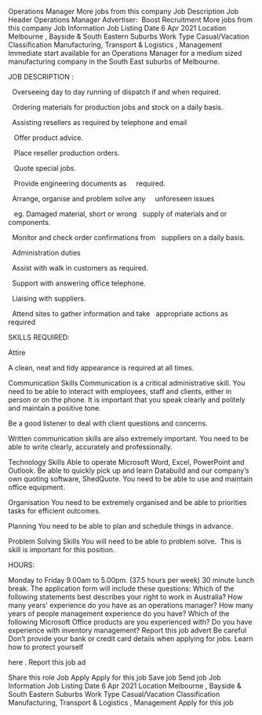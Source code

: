 ---
---

Operations Manager
More jobs from this company
Job Description
Job Header
Operations Manager
Advertiser: 
Boost Recruitment
More jobs from this company
Job Information
Job Listing Date
6 Apr 2021
Location
Melbourne
, 
Bayside &amp; South Eastern Suburbs
Work Type
Casual/Vacation
Classification
Manufacturing, Transport &amp; Logistics
, 
Management
Immediate start available for an Operations Manager for a medium sized manufacturing company in the South East suburbs of Melbourne.
 
JOB DESCRIPTION
:
 
 
  Overseeing day to day running of dispatch if and when required.
 
  Ordering materials for production jobs and stock on a daily basis.
 
  Assisting resellers as required by telephone and email
 
   Offer product advice.
 
   Place reseller production orders.
 
   Quote special jobs.
 
   Provide engineering documents as     required.
 
  Arrange, organise and problem solve any     unforeseen issues
 
   eg. Damaged material, short or wrong   supply of materials and or components.
 
  Monitor and check order confirmations from   suppliers on a daily basis.
 
  Administration duties
 
  Assist with walk in customers as required.
 
  Support with answering office telephone.
 
  Liaising with suppliers.
 
  Attend sites to gather information and take   appropriate actions as required
 
SKILLS REQUIRED:
 
Attire
 
A clean, neat and tidy appearance is required at all times.
 
Communication Skills
Communication is a critical administrative skill. You need to be able to interact with employees, staff and clients, either in person or on the phone. It is important that you speak clearly and politely and maintain a positive tone.
 
Be a good listener to deal with client questions and concerns.
 
Written communication skills are also extremely important. You need to be able to write clearly, accurately and professionally.
 
Technology Skills
Able to operate Microsoft Word, Excel, PowerPoint and Outlook. Be able to quickly pick up and learn Databuild and our company’s own quoting software, ShedQuote. You need to be able to use and maintain office equipment.
 
Organisation
You need to be extremely organised and be able to priorities tasks for efficient outcomes.
 
Planning
You need to be able to plan and schedule things in advance.
 
Problem Solving Skills
You will need to be able to problem solve.  This is skill is important for this position.
 
HOURS:
 
 
Monday to Friday 9.00am to 5.00pm. (37.5 hours per week) 30 minute lunch break.
The application form will include these questions:
Which of the following statements best describes your right to work in Australia?
How many years&#39; experience do you have as an operations manager?
How many years of people management experience do you have?
Which of the following Microsoft Office products are you experienced with?
Do you have experience with inventory management?
Report this job advert
Be careful
Don’t provide your bank or credit card details when applying for jobs.
Learn how to protect yourself
 
here
.
Report this job ad
 
Share this role
Job Apply
Apply
 for this job
Save job
Send job
Job Information
Job Listing Date
6 Apr 2021
Location
Melbourne
, 
Bayside &amp; South Eastern Suburbs
Work Type
Casual/Vacation
Classification
Manufacturing, Transport &amp; Logistics
, 
Management
Apply
 for this job
